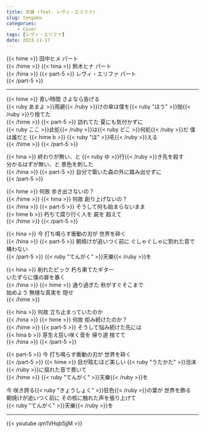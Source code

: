 ```yaml
---
title: 天樂 (feat. レヴィ・エリファ)
slug: tengaku
categories:
    - Cover
tags: [レヴィ・エリファ]
date: 2023-11-17
---
```


{{< hime >}}
田中ヒメ パート  
{{< /hime >}}
{{< hina >}}
鈴木ヒナ パート  
{{< /hina >}}
{{< part-5 >}}
レヴィ・エリファ パート  
{{< /part-5 >}}

---

{{< hime >}}
青い時間 さよなら告げる  
{{< ruby あまよ >}}雨避{{< /ruby >}}けの傘は僕を{{< ruby "ほう" >}}抛{{< /ruby >}}り捨てた  
{{< /hime >}}
{{< part-5 >}}
訪れてた 夏にも気付かずに  
{{< ruby ここ >}}此処{{< /ruby >}}は{{< ruby どこ >}}何処{{< /ruby >}}だ 僕は誰だと 
{{< hime b >}}
{{< ruby "ほ" >}}吼{{< /ruby >}}える  
{{< /hime >}}
{{< /part-5 >}}

{{< hina >}}
終わりが無い、と {{< ruby ゆ >}}行{{< /ruby >}}き先を殺す  
分かるはずが無い、と 景色を刺した  
{{< /hina >}}
{{< part-5 >}}
自分で築いた森の外に踏み出せずに  
{{< /part-5 >}}

{{< hime >}}
何故 歩き出さないの？  
{{< /hime >}}
{{< hina >}}
何故 創り上げないの？  
{{< /hina >}}
{{< part-5 >}}
そうして何も始まらないまま  
{{< hime b >}}
朽ちて腐り行く人を 屍を 超えて  
{{< /hime >}}
{{< /part-5 >}}

{{< hina >}}
今 打ち鳴らす衝動の刃が 世界を砕く  
{{< /hina >}}
{{< part-5 >}}
朝焼けが追いつく前に ぐしゃぐしゃに割れた音で構わない  
{{< /part-5 >}}
{{< ruby "てんがく" >}}天樂{{< /ruby >}}を  

{{< hina >}}
削れたピック 朽ち果てたギター  
いたずらに僕の扉を暴く  
{{< /hina >}}
{{< hime >}}
通り過ぎた 秋がすぐそこまで  
始めよう 無様な真実を 隠せ  
{{< /hime >}}

{{< hina >}}
何故 立ち止まっていたのか  
{{< /hina >}}
{{< hime >}}
何故 拒み続けたのか？  
{{< /hime >}}
{{< part-5 >}}
そうして悩み続けた先には  
{{< hina b >}}
芽生え狂い咲く音を 帰り道 捨てて  
{{< /hina >}}
{{< /part-5 >}}

{{< part-5 >}}
今 打ち鳴らす衝動の刃が 世界を砕く  
{{< /part-5 >}}
{{< hime >}}
目が眩むほど美しい {{< ruby "うたかた" >}}泡沫{{< /ruby >}}に揺れた音で貫いて  
{{< /hime >}}
{{< ruby "てんがく" >}}天樂{{< /ruby >}}を  

今 咲き誇る{{< ruby "きょうしょく" >}}狂色{{< /ruby >}}の葉が 世界を飾る  
朝焼けが追いつく前に その核に触れた声を張り上げて  
{{< ruby "てんがく" >}}天樂{{< /ruby >}}を  

---

{{< youtube qm1VHqb5jjM >}}